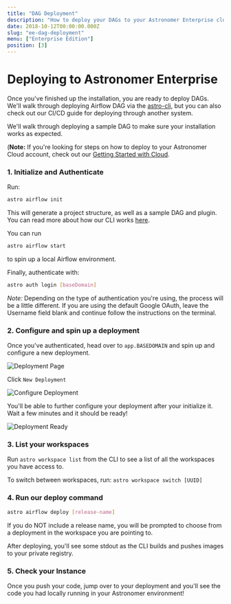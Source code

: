 ```yaml
---
title: "DAG Deployment"
description: "How to deploy your DAGs to your Astronomer Enterprise cluster using the Astronomer CLI."
date: 2018-10-12T00:00:00.000Z
slug: "ee-dag-deployment"
menu: ["Enterprise Edition"]
position: [3]
---
```


# Deploying to Astronomer Enterprise

Once you've finished up the installation, you are ready to deploy DAGs. We'll walk through deploying  Airflow DAG via the [astro-cli](https://github.com/astronomer/astro-cli), but you can also check out our CI/CD guide for deploying through another system.

We'll walk through deploying a sample DAG to make sure your installation works as expected.

(**Note:** If you're looking for steps on how to deploy to your Astronomer Cloud account, check out our [Getting Started with Cloud](https://www.astronomer.io/docs/getting-started/).

### 1. Initialize and Authenticate

Run:
```bash
astro airflow init
```

This will generate a project structure, as well as a sample DAG and plugin. You can read more about how our CLI works [here](https://www.astronomer.io/docs/cli-getting-started/).

You can run

```bash
astro airflow start
```
to spin up a local Airflow environment.

Finally, authenticate with:

```bash
astro auth login [baseDomain]
```

*Note:* Depending on the type of authentication you're using, the process will be a little different. If you are using the default Google OAuth, leave the Username field blank and continue follow the instructions on the terminal.

### 2. Configure and spin up a deployment

Once you've authenticated, head over to `app.BASEDOMAIN` and spin up and configure a new deployment.

![Deployment Page](https://assets2.astronomer.io/guides/docs/ee/deployment_page.png)

Click `New Deployment`

![Configure Deployment](https://assets2.astronomer.io/guides/docs/ee/configure_deployment.png)

You'll be able to further configure your deployment after your initialize it. Wait a few minutes and it should be ready!

![Deployment Ready](https://assets2.astronomer.io/guides/docs/ee/deployment_ready.png)

### 3. List your workspaces

Run `astro workspace list` from the CLI to see a list of all the workspaces you have access to.

To switch between workspaces, run: `astro workspace switch [UUID]`

### 4. Run our deploy command

```bash
astro airflow deploy [release-name]
```

If you do NOT include a release name, you will be prompted to choose from a deployment in the workspace you are pointing to.

After deploying, you'll see some stdout as the CLI builds and pushes images to your private registry.

### 5. Check your Instance

Once you push your code, jump over to your deployment and you'll see the code you had locally running in your Astronomer environment!
